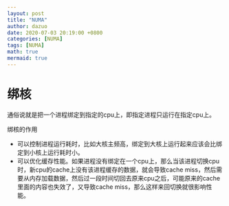 ```yaml
---
layout: post
title: "NUMA"
author: dazuo
date: 2020-07-03 20:19:00 +0800
categories: [NUMA]
tags: [NUMA]
math: true
mermaid: true
---
```


# 绑核

通俗说就是把一个进程绑定到指定的cpu上，即指定进程只运行在指定cpu上。

绑核的作用

- 可以控制进程运行耗时，比如大核主频高，绑定到大核上运行起来应该会比绑定到小核上运行耗时小。
- 可以优化缓存性能。如果进程没有绑定在一个cpu上，那么当该进程切换cpu时，新cpu的cache上没有该进程缓存的数据，就会导致cache miss，然后需要从内存加载数据，然后过一段时间切回去原来cpu之后，可能原来的cache里面的内容也失效了，又导致cache miss，那么这样来回切换就很影响性能。

